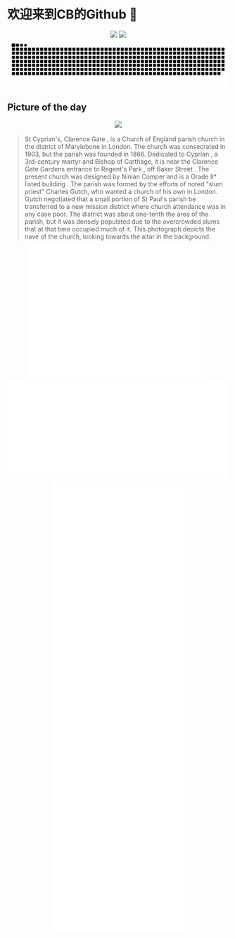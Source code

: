 
# 欢迎来到CB的Github 👋

<div align="center">
  <img height="137px" src="https://github-readme-stats.vercel.app/api?username=SuperCB&show_icons=true&theme=radical" />
  <img height="137px" src="https://github-readme-stats.vercel.app/api/top-langs/?username=SuperCB&hide_title=true&hide_border=true&layout=compact&langs_count=6&text_color=000&icon_color=fff" />
</div>


<div align="center">
    <img src="./contribution-snake/github-contribution-grid-snake.svg" />
</div>



## Picture of the day
<div align="center">
  <img width=400px src="https://upload.wikimedia.org/wikipedia/commons/thumb/c/cf/St_Cyprian%27s_Church_Nave%2C_Clarence_Gate%2C_London%2C_UK_-_Diliff.jpg/675px-St_Cyprian%27s_Church_Nave%2C_Clarence_Gate%2C_London%2C_UK_-_Diliff.jpg" />
</div>

>St Cyprian's, Clarence Gate , is a  Church of England parish church  in the district of  Marylebone  in London. The church was consecrated in 1903, but the  parish  was founded in 1866. Dedicated to  Cyprian , a 3rd-century  martyr  and Bishop of Carthage, it is near the Clarence Gate Gardens entrance to  Regent's Park , off  Baker Street . The present church was designed by Ninian Comper and is a Grade II*  listed building . The parish was formed by the efforts of noted "slum priest" Charles Gutch, who wanted a church of his own in London. Gutch negotiated that a small portion of St Paul's parish be transferred to a new mission district where church attendance was in any case poor. The district was about one-tenth the area of the parish, but it was densely populated due to the overcrowded slums that at that time occupied much of it. This photograph depicts the  nave  of the church, looking towards the altar in the background.



<div align="center">
  <img height="300px" src="base_metrics.svg" />
  <img  src="metrics.plugin.calendar.full.svg" />
</div>


<div align="center">
  <img  src="plugin_metrics.svg" /> 
</div>
